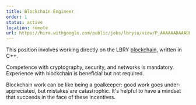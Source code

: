 ```yaml
---
title: Blockchain Engineer
order: 1
status: active
location: remote
url: https://hire.withgoogle.com/public/jobs/lbryio/view/P_AAAAAADAAADLZMs9Keowq0?trackingTag=joinUs
---
```

This position involves working directly on the LBRY [blockchain](https://github.com/lbryio/lbrycrd), written in C++.

Competence with cryptography, security, and networks is mandatory. Experience with blockchain is beneficial but not required.

Blockchain work can be like being a goalkeeper: good work goes under-appreciated, but mistakes are catastrophic. It's helpful to have a mindset that succeeds in the face of these incentives.
